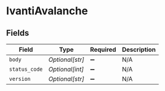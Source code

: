 # IvantiAvalanche


## Fields

| Field              | Type               | Required           | Description        |
| ------------------ | ------------------ | ------------------ | ------------------ |
| `body`             | *Optional[str]*    | :heavy_minus_sign: | N/A                |
| `status_code`      | *Optional[int]*    | :heavy_minus_sign: | N/A                |
| `version`          | *Optional[str]*    | :heavy_minus_sign: | N/A                |